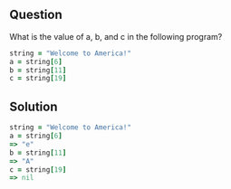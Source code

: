 ## Question
What is the value of a, b, and c in the following program?
```ruby
string = "Welcome to America!"
a = string[6]
b = string[11]
c = string[19]
```

## Solution
```ruby
string = "Welcome to America!"
a = string[6]
=> "e"
b = string[11]
=> "A"
c = string[19]
=> nil
```